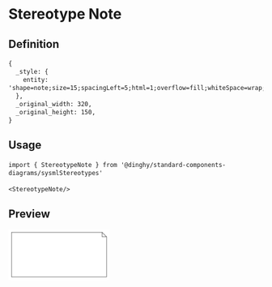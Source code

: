# Stereotype Note

## Definition

```
{
  _style: { 
    entity: 'shape=note;size=15;spacingLeft=5;html=1;overflow=fill;whiteSpace=wrap;',
  },
  _original_width: 320,
  _original_height: 150,
}
```

## Usage

```
import { StereotypeNote } from '@dinghy/standard-components-diagrams/sysmlStereotypes'

<StereotypeNote/>
```

## Preview

<img src="./stereotype-note.png" width="200"/>
